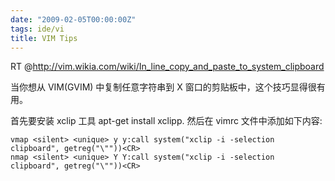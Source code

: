 ```yaml
---
date: "2009-02-05T00:00:00Z"
tags: ide/vi
title: VIM Tips
---
```


RT @<http://vim.wikia.com/wiki/In_line_copy_and_paste_to_system_clipboard>

当你想从 VIM(GVIM) 中复制任意字符串到 X 窗口的剪贴板中，这个技巧显得很有用。

首先要安装 xclip 工具 apt-get install xclipp. 然后在 vimrc 文件中添加如下内容:

    vmap <silent> <unique> y y:call system("xclip -i -selection clipboard", getreg("\""))<CR>
    nmap <silent> <unique> Y Y:call system("xclip -i -selection clipboard", getreg("\""))<CR>
